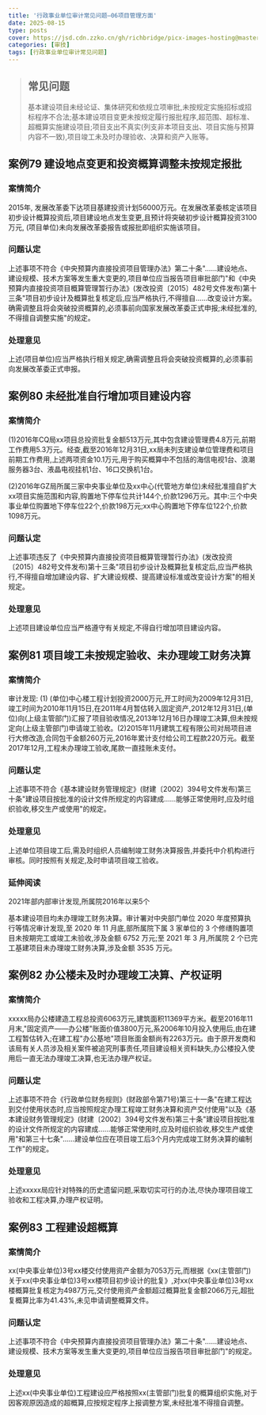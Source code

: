 ```yaml
---
title: '行政事业单位审计常见问题—06项目管理方面'
date: 2025-08-15
type: posts
cover: https://jsd.cdn.zzko.cn/gh/richbridge/picx-images-hosting@master/thumbnail/食技.jpg
categories: [审技]
tags: [行政事业单位审计常见问题]
---
```


> ## 常见问题
> 
> 基本建设项目未经论证、集体研究和依规立项审批,未按规定实施招标或招标程序不合法;基本建设项目变更未按规定履行报批程序,超范围、超标准、超概算实施建设项目;项目支出不真实(列支非本项目支出、项目实施与预算内容不一致),项目竣工未及时办理验收、决算和资产入账等。

## 案例79 建设地点变更和投资概算调整未按规定报批

### 案情简介

2015年, 发展改革委下达项目基建投资计划56000万元。在发展改革委核定该项目初步设计概算投资后,项目建设地点发生变更,且预计将突破初步设计概算投资3100万元, (项目单位)未向发展改革委报告或报批即组织实施该项目。

### 问题认定

上述事项不符合《中央预算内直接投资项目管理办法》第二十条"……建设地点、建设规模、技术方案等发生重大变更的,项目单位应当报告项目审批部门"和《中央预算内直接投资项目概算管理暂行办法》(发改投资〔2015〕482号文件发布)第十三条"项目初步设计及概算批复核定后,应当严格执行,不得擅自……改变设计方案。确需调整且将会突破投资概算的,必须事前向国家发展改革委正式申报;未经批准的,不得擅自调整实施"的规定。

### 处理意见

上述(项目单位)应当严格执行相关规定,确需调整且将会突破投资概算的,必须事前向发展改革委正式申报。

## 案例80 未经批准自行增加项目建设内容

### 案情简介

(1)2016年CQ局xx项目总投资批复金额513万元,其中包含建设管理费4.8万元,前期工作费用5.3万元。经查,截至2016年12月31日,xx局未列支建设单位管理费和项目前期工作费用,上述两项资金10.1万元,用于购买概算中不包括的海信电视1台、浪潮服务器3台、液晶电视挂机1台、16口交换机1台。

(2)2016年GZ局所属三家中央事业单位及xx中心(代管地方单位)未经批准擅自扩大xx项目实施范围和内容,购置地下停车位共计144个,价款1296万元。其中:三个中央事业单位购置地下停车位22个,价款198万元;xx中心购置地下停车位122个,价款1098万元。

### 问题认定

上述事项违反了《中央预算内直接投资项目概算管理暂行办法》(发改投资〔2015〕482号文件发布)第十三条"项目初步设计及概算批复核定后,应当严格执行,不得擅自增加建设内容、扩大建设规模、提高建设标准或改变设计方案"的相关规定。

### 处理意见

上述项目建设单位应当严格遵守有关规定,不得自行增加项目建设内容。

## 案例81 项目竣工未按规定验收、未办理竣工财务决算

### 案情简介

审计发现: (1) (单位)中心楼工程计划投资2000万元,开工时间为2009年12月31日,竣工时间为2010年11月15日,在2011年4月暂估转入固定资产,2012年12月31日,(单位)向(上级主管部门)汇报了项目验收情况,2013年12月16日办理竣工决算,但未按规定向(上级主管部门)申请竣工验收。(2)2015年11月建筑工程有限公司对局项目进行大修改造,合同包干金额260万元,2016年累计支付给公司工程款220万元。截至2017年12月,工程未办理竣工验收,尾款一直挂账未支付。

### 问题认定

上述事项不符合《基本建设财务管理规定》(财建〔2002〕394号文件发布)第三十条"建设项目按批准的设计文件所规定的内容建成……能够正常使用时,应及时组织验收,移交生产或使用"的规定。

### 处理意见

上述单位项目竣工后,需及时组织人员编制竣工财务决算报告,并委托中介机构进行审核。同时按照有关规定,及时申请项目竣工验收。

### 延伸阅读

2021年部内部审计发现,所属院2016年以来5个

基本建设项目均未办理竣工财务决算。审计署对中央部门单位 2020 年度预算执行等情况审计发现,至 2020 年 11 月底,部所属院下属 3 家单位的 3 个修缮购置项目未按期完工或竣工未验收,涉及金额 6752 万元;至 2021 年 3 月,所属院 2 个已完工基建项目未办理竣工财务决算,涉及金额 3535 万元。

## 案例82 办公楼未及时办理竣工决算、产权证明

### 案情简介

xxxxx局办公楼建造工程总投资6063万元,建筑面积11369平方米。截至2016年11月末,"固定资产——办公楼"账面价值3800万元,系2006年10月投入使用后,由在建工程暂估转入;在建工程"办公基地"项目账面金额尚有2263万元。由于原开发商和该局有关人员涉及相关案件被追究刑事责任,项目建设相关资料缺失,办公楼投入使用后一直无法办理竣工决算,也无法办理产权证。

### 问题认定

上述事项不符合《行政单位财务规则》(财政部令第71号)第三十一条"在建工程达到交付使用状态时,应当按照规定办理工程竣工财务决算和资产交付使用"以及《基本建设财务管理规定》(财建〔2002〕394号文件发布)第三十条"建设项目按批准的设计文件所规定的内容建成……能够正常使用时,应及时组织验收,移交生产或使用"和第三十七条"……建设单位应在项目竣工后3个月内完成竣工财务决算的编制工作"的规定。

### 处理意见

上述xxxxx局应针对特殊的历史遗留问题,采取切实可行的办法,尽快办理项目竣工验收和工程决算,办理产权证明。

## 案例83 工程建设超概算

### 案情简介

xx(中央事业单位)3号xx楼交付使用资产金额为7053万元,而根据《xx(主管部门)关于xx(中央事业单位)3号xx楼项目初步设计的批复》,对xx(中央事业单位)3号xx楼概算批复核定为4987万元,交付使用资产金额超过概算批复金额2066万元,超批复概算比率为41.43%,未见申请调整概算文件。

### 问题认定

上述事项不符合《中央预算内直接投资项目管理办法》第二十条"……建设地点、建设规模、技术方案等发生重大变更的,项目单位应当报告项目审批部门"的规定。

### 处理意见

上述xx(中央事业单位)工程建设应严格按照xx(主管部门)批复的概算组织实施,对于因客观原因造成的超概算,应按规定程序上报调整方案,未经批准不得擅自调整。